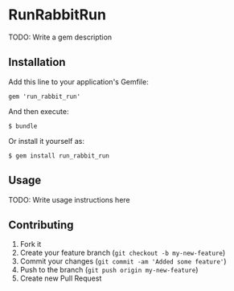 # RunRabbitRun

TODO: Write a gem description

## Installation

Add this line to your application's Gemfile:

    gem 'run_rabbit_run'

And then execute:

    $ bundle

Or install it yourself as:

    $ gem install run_rabbit_run

## Usage

TODO: Write usage instructions here

## Contributing

1. Fork it
2. Create your feature branch (`git checkout -b my-new-feature`)
3. Commit your changes (`git commit -am 'Added some feature'`)
4. Push to the branch (`git push origin my-new-feature`)
5. Create new Pull Request
